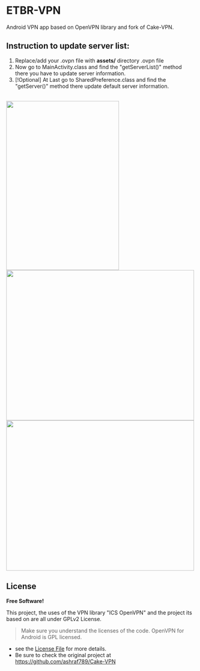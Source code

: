 # ETBR-VPN
Android VPN app based on OpenVPN library and fork of Cake-VPN.

## Instruction to update server list:
1. Replace/add your .ovpn file with <b> assets/</b> directory .ovpn file
2. Now go to MainActivity.class and find the "getServerList()" method there you have to update server information.
3. [!Optional] At Last go to SharedPreference.class and find the "getServer()" method there update default server information.
</br> </br>
<img height='450' width ='300' src="https://i.imgur.com/kcGZY4P.png" /> 
</br>
<img height='400' width ='500' src="https://i.imgur.com/mlb8Nqe.png" />
</br>
<img height='400' width ='500' src="https://i.imgur.com/GgvoPP9.png" />



## License
**Free Software!**

This project, the uses of the VPN library "ICS OpenVPN" and the project its based on are all under GPLv2 License.

> Make sure you understand the licenses of the code. OpenVPN for Android is GPL licensed.

- see the [License File](LICENSE) for more details.
- Be sure to check the original project at https://github.com/ashraf789/Cake-VPN

